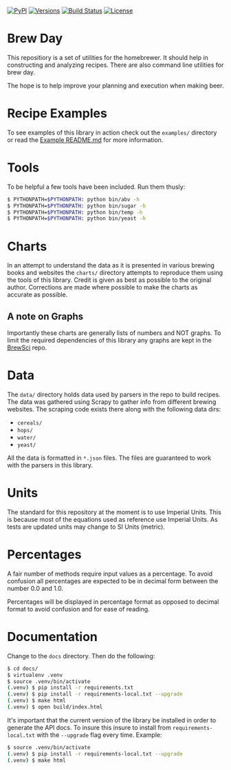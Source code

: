 [![PyPI](https://img.shields.io/pypi/v/brewday.svg)](https://pypi.python.org/pypi/brewday/0.0.4)
[![Versions](https://img.shields.io/pypi/pyversions/brewday.svg)](https://img.shields.io/pypi/pyversions/brewday.svg)
[![Build Status](https://travis-ci.org/chrisgilmerproj/brewday.svg?branch=master)](https://travis-ci.org/chrisgilmerproj/brewday) 
[![License](https://img.shields.io/pypi/l/brewday.svg)](https://opensource.org/licenses/MIT)

# Brew Day

This repositiory is a set of utilities for the homebrewer.  It should help in
constructing and analyzing recipes.  There are also command line utilities for
brew day.

The hope is to help improve your planning and execution when making beer.

# Recipe Examples

To see examples of this library in action check out the `examples/` directory or
read the [Example README.md](./examples/README.md) for more information.

# Tools

To be helpful a few tools have been included.  Run them thusly:

```sh
$ PYTHONPATH=$PYTHONPATH: python bin/abv -h
$ PYTHONPATH=$PYTHONPATH: python bin/sugar -h
$ PYTHONPATH=$PYTHONPATH: python bin/temp -h
$ PYTHONPATH=$PYTHONPATH: python bin/yeast -h
```

# Charts

In an attempt to understand the data as it is presented in various brewing
books and websites the `charts/` directory attempts to reproduce them using
the tools of this library.  Credit is given as best as possible to the
original author.  Corrections are made where possible to make the charts as
accurate as possible.

## A note on Graphs

Importantly these charts are generally lists of numbers and NOT graphs.
To limit the required dependencies of this library any graphs are kept
in the [BrewSci](https://github.com/chrisgilmerproj/brewsci) repo.

# Data

The `data/` directory holds data used by parsers in the repo to build recipes.
The data was gathered using Scrapy to gather info from different brewing
websites.  The scraping code exists there along with the following data dirs:

- `cereals/`
- `hops/`
- `water/`
- `yeast/`

All the data is formatted in `*.json` files.  The files are guaranteed to work
with the parsers in this library.

# Units

The standard for this repository at the moment is to use Imperial Units.  This
is because most of the equations used as reference use Imperial Units.  As
tests are updated units may change to SI Units (metric).

# Percentages

A fair number of methods require input values as a percentage.  To avoid confusion
all percentages are expected to be in decimal form between the number 0.0
and 1.0.

Percentages will be displayed in percentage format as opposed to decimal
format to avoid confusion and for ease of reading.

# Documentation

Change to the `docs` directory.  Then do the following:

```sh
$ cd docs/
$ virtualenv .venv
$ source .venv/bin/activate
(.venv) $ pip install -r requirements.txt
(.venv) $ pip install -r requirements-local.txt --upgrade
(.venv) $ make html
(.venv) $ open build/index.html
```

It's important that the current version of the library be installed in order
to generate the API docs.  To insure this insure to install from
`requirements-local.txt` with the `--upgrade` flag every time.  Example:

```sh
$ source .venv/bin/activate
(.venv) $ pip install -r requirements-local.txt --upgrade
(.venv) $ make html
```
